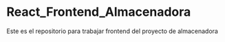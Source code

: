# React_Frontend_Almacenadora
Este es el repositorio para trabajar frontend del proyecto de almacenadora
